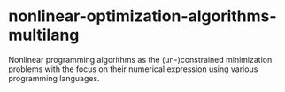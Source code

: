# nonlinear-optimization-algorithms-multilang

Nonlinear programming algorithms as the (un-)constrained minimization problems with the focus on their numerical expression using various programming languages.
